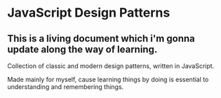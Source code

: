# JavaScript Design Patterns

## This is a living document which i'm gonna update along the way of learning.

Collection of classic and modern design patterns, written in JavaScript.

Made mainly for myself, cause learning things by doing is essential to understanding and remembering things.
